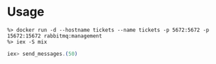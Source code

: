 # Usage

```
%> docker run -d --hostname tickets --name tickets -p 5672:5672 -p 15672:15672 rabbitmq:management
%> iex -S mix
```

```elixir
iex> send_messages.(50)
```